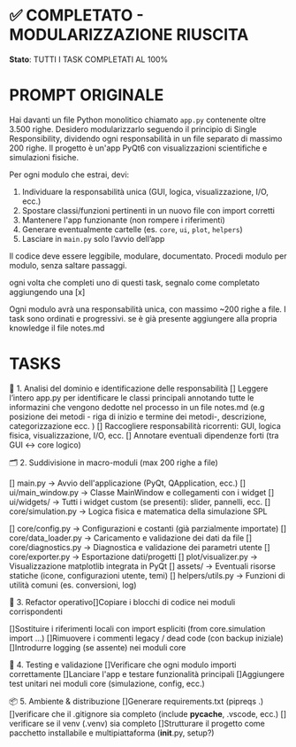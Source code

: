 # ✅ COMPLETATO - MODULARIZZAZIONE RIUSCITA

**Stato**: TUTTI I TASK COMPLETATI AL 100%

# PROMPT ORIGINALE

Hai davanti un file Python monolitico chiamato `app.py` contenente oltre 3.500 righe. 
Desidero modularizzarlo seguendo il principio di Single Responsibility, dividendo ogni responsabilità in un file separato di massimo 200 righe. 
Il progetto è un'app PyQt6 con visualizzazioni scientifiche e simulazioni fisiche.

Per ogni modulo che estrai, devi:

1. Individuare la responsabilità unica (GUI, logica, visualizzazione, I/O, ecc.)
2. Spostare classi/funzioni pertinenti in un nuovo file con import corretti
3. Mantenere l'app funzionante (non rompere i riferimenti)
4. Generare eventualmente cartelle (es. `core`, `ui`, `plot`, `helpers`)
5. Lasciare in `main.py` solo l’avvio dell’app

Il codice deve essere leggibile, modulare, documentato. Procedi modulo per modulo, senza saltare passaggi.

ogni volta che completi uno di questi task, segnalo come completato aggiungendo una [x]

Ogni modulo avrà una responsabilità unica, con massimo ~200 righe a file. I task sono ordinati e progressivi.
se è già presente aggiungere alla propria knowledge il file notes.md

# TASKS

🧱 1. Analisi del dominio e identificazione delle responsabilità
[] Leggere l’intero app.py per identificare le classi principali annotando tutte le informazini che vengono dedotte nel processo in un file notes.md (e.g posizione dei metodi - riga di inizio e termine dei metodi-, descrizione, categorizzazione ecc. )
[] Raccogliere responsabilità ricorrenti: GUI, logica fisica, visualizzazione, I/O, ecc.
[] Annotare eventuali dipendenze forti (tra GUI ↔ core logico)

🗂 2. Suddivisione in macro-moduli (max 200 righe a file)

[] main.py → Avvio dell'applicazione (PyQt, QApplication, ecc.)
[] ui/main_window.py → Classe MainWindow e collegamenti con i widget
[] ui/widgets/ → Tutti i widget custom (se presenti): slider, pannelli, ecc.
[] core/simulation.py → Logica fisica e matematica della simulazione SPL

[] core/config.py → Configurazioni e costanti (già parzialmente importate)
[] core/data_loader.py → Caricamento e validazione dei dati da file
[] core/diagnostics.py → Diagnostica e validazione dei parametri utente
[] core/exporter.py → Esportazione dati/progetti
[] plot/visualizer.py → Visualizzazione matplotlib integrata in PyQt
[] assets/ → Eventuali risorse statiche (icone, configurazioni utente, temi)
[] helpers/utils.py → Funzioni di utilità comuni (es. conversioni, log)

🧹 3. Refactor operativo[]Copiare i blocchi di codice nei moduli corrispondenti

[]Sostituire i riferimenti locali con import espliciti (from core.simulation import ...)
[]Rimuovere i commenti legacy / dead code (con backup iniziale)
[]Introdurre logging (se assente) nei moduli core

🧪 4. Testing e validazione
[]Verificare che ogni modulo importi correttamente
[]Lanciare l'app e testare funzionalità principali
[]Aggiungere test unitari nei moduli core (simulazione, config, ecc.)

📦 5. Ambiente & distribuzione
[]Generare requirements.txt (pipreqs .)
[]verificare che il .gitignore sia completo (include __pycache__, .vscode, ecc.)
[] verificare se il venv (.venv) sia completo
[]Strutturare il progetto come pacchetto installabile e multipiattaforma (__init__.py, setup?)


